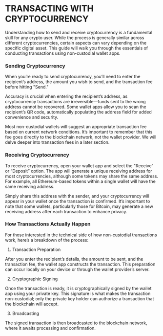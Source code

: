 # TRANSACTING WITH CRYPTOCURRENCY

Understanding how to send and receive cryptocurrency is a fundamental skill for any crypto user. While the process is generally similar across different cryptocurrencies, certain aspects can vary depending on the specific digital asset. This guide will walk you through the essentials of conducting transactions using non-custodial wallet apps.


### Sending Cryptocurrency

When you’re ready to send cryptocurrency, you’ll need to enter the recipient’s address, the amount you wish to send, and the transaction fee before hitting "Send."

Accuracy is crucial when entering the recipient’s address, as cryptocurrency transactions are irreversible—funds sent to the wrong address cannot be recovered. Some wallet apps allow you to scan the recipient’s QR code, automatically populating the address field for added convenience and security.

Most non-custodial wallets will suggest an appropriate transaction fee based on current network conditions. It’s important to remember that this fee goes directly to the blockchain network, not the wallet provider. We will delve deeper into transaction fees in a later section.


### Receiving Cryptocurrency

To receive cryptocurrency, open your wallet app and select the "Receive" or “Deposit” option. The app will generate a unique receiving address for most cryptocurrencies, although some tokens may share the same address. For example, all Ethereum-based tokens within a single wallet will have the same receiving address.

Simply share this address with the sender, and your cryptocurrency will appear in your wallet once the transaction is confirmed. It’s important to note that some wallets, particularly those for Bitcoin, may generate a new receiving address after each transaction to enhance privacy.


### How Transactions Actually Happen

For those interested in the technical side of how non-custodial transactions work, here’s a breakdown of the process:

1) Transaction Preparation

After you enter the recipient’s details, the amount to be sent, and the transaction fee, the wallet app constructs the transaction. This preparation can occur locally on your device or through the wallet provider’s server.

2) Cryptographic Signing

Once the transaction is ready, it is cryptographically signed by the wallet app using your private key. This signature is what makes the transaction non-custodial; only the private key holder can authorize a transaction that the blockchain will accept.

3) Broadcasting

The signed transaction is then broadcasted to the blockchain network, where it awaits processing and confirmation.